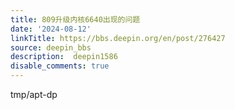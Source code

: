 ```yaml
---
title: 809升级内核6640出现的问题
date: '2024-08-12'
linkTitle: https://bbs.deepin.org/en/post/276427
source: deepin_bbs
description:  deepin1586 
disable_comments: true
---
```

tmp/apt-dp
